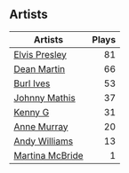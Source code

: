 ## Artists
Artists | Plays 
----- | -----: 
[Elvis Presley](/artists/elvis-presley-1014) | 81
[Dean Martin](/artists/dean-martin-6555) | 66
[Burl Ives](/artists/burl-ives-1117) | 53
[Johnny Mathis](/artists/johnny-mathis-14581) | 37
[Kenny G](/artists/kenny-g-7789) | 31
[Anne Murray](/artists/anne-murray-28649) | 20
[Andy Williams](/artists/andy-williams-16425) | 13
[Martina McBride](/artists/martina-mcbride-35319) | 1

